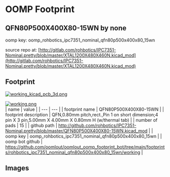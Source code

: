 # OOMP Footprint  
## QFN80P500X400X80-15WN  by none  
  
oomp key: oomp_rohbotics_ipc7351_nominal_qfn80p500x400x80_15wn  
  
source repo at: [http://gitlab.com/rohbotics/IPC7351-Nominal.pretty/blob/master/XTAL1200X480X460N.kicad_mod](http://gitlab.com/rohbotics/IPC7351-Nominal.pretty/blob/master/XTAL1200X480X460N.kicad_mod)  
## Footprint  
  
[![working_kicad_pcb_3d.png](working_kicad_pcb_3d_600.png)](working_kicad_pcb_3d.png)  
  
[![working.png](working_600.png)](working.png)  
| name | value | 
| --- | --- | 
| footprint name | QFN80P500X400X80-15WN | 
| footprint description | QFN,0.80mm pitch,rect.,Pin 1 on short dimension;4 pin X 3 pin,5.00mm X 4.00mm X 0.80mm H (w/thermal tab) | 
| number of pads | 15 | 
| github path | http://github.com/rohbotics/IPC7351-Nominal.pretty/blob/master/QFN80P500X400X80-15WN.kicad_mod | 
| oomp key | oomp_rohbotics_ipc7351_nominal_qfn80p500x400x80_15wn | 
| oomp bot github | https://github.com/oomlout/oomlout_oomp_footprint_bot/tree/main/footprints/rohbotics_ipc7351_nominal_qfn80p500x400x80_15wn/working | 
## Images  
